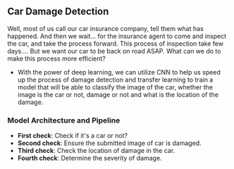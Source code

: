 ## Car Damage Detection

Well, most of us call our car insurance company, tell them what has happened. And then we wait... for the insurance agent to come and inspect the car,
and take the process forward. This process of inspection take few days.... But we want our car to be back on road ASAP. What can we do to make this process more efficient?

- With the power of deep learning, we can utilize CNN to help us speed up the process of damage detection and transfer learning to train a model that will be able to classify the image of the car, 
  whether the image is the car or not, damage or not and what is the location of the damage.
  
  
### Model Architecture and Pipeline

- **First check**: Check if it's a car or not?
- **Second check**: Ensure the submitted image of car is damaged.
- **Third check**: Check the location of damage in the car.
- **Fourth check**: Determine the severity of damage. 





